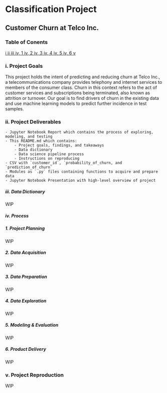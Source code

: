 # Classification Project


## Customer Churn at Telco Inc.

### Table of Conents

[ i ]()
[ ii ]()
[ iii ]()
[ iv, 1 ]()
[ iv, 2 ]()
[ iv, 3 ]()
[ iv, 4 ]()
[ iv, 5 ]()
[ iv, 6 ]()
[ v ]()

### i. Project Goals

This project holds the intent of predicting and reducing churn at Telco Inc., a telecommunications company provides telephony and internet services to members of the consumer class. Churn in this context refers to the act of customer services and subscriptions being terminated, also known as attrition or turnover. Our goal is to find drivers of churn in the existing data and use machine learning models to predict further incidence in test samples.

### ii. Project Deliverables

    - Jupyter Notebook Report which contains the process of exploring, modeling, and testing
    - This README.md which contains:
        - Project goals, findings, and takeaways
        - Data dictionary
        - Data science pipeline process
        - Instructions on reproducing
    - CSV with `customer_id`, `probability_of_churn, and `prediction_of_churn`
    - Modules as `.py` files containing functions to acquire and prepare data
    - Jupyter Notebook Presentation with high-level overview of project

##### iii. Data Dictionary

WIP

##### iv. Process

##### 1. Project Planning

WIP

##### 2. Data Acquisition

WIP

##### 3. Data Preparation

WIP

##### 4. Data Exploration

WIP

##### 5. Modeling & Evaluation

WIP

##### 6. Product Delivery

WIP

### v. Project Reproduction

WIP